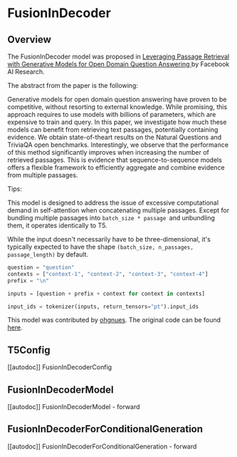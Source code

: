 <!--Copyright 2024 The HuggingFace Team. All rights reserved.

Licensed under the Apache License, Version 2.0 (the "License"); you may not use this file except in compliance with
the License. You may obtain a copy of the License at

http://www.apache.org/licenses/LICENSE-2.0

Unless required by applicable law or agreed to in writing, software distributed under the License is distributed on
an "AS IS" BASIS, WITHOUT WARRANTIES OR CONDITIONS OF ANY KIND, either express or implied. See the License for the
specific language governing permissions and limitations under the License.

⚠️ Note that this file is in Markdown but contain specific syntax for our doc-builder (similar to MDX) that may not be
rendered properly in your Markdown viewer.

-->

# FusionInDecoder

## Overview

The FusionInDecoder model was proposed in [Leveraging Passage Retrieval with Generative Models
for Open Domain Question Answering
](https://arxiv.org/pdf/2007.01282.pdf) by Facebook AI Research.

The abstract from the paper is the following:

Generative models for open domain question
answering have proven to be competitive, without resorting to external knowledge. While
promising, this approach requires to use models with billions of parameters, which are expensive to train and query. In this paper, we
investigate how much these models can benefit from retrieving text passages, potentially
containing evidence. We obtain state-of-theart results on the Natural Questions and TriviaQA open benchmarks. Interestingly, we observe that the performance of this method significantly improves when increasing the number of retrieved passages. This is evidence that
sequence-to-sequence models offers a flexible
framework to efficiently aggregate and combine evidence from multiple passages.

Tips:

This model is designed to address the issue of excessive computational demand in self-attention when concatenating multiple passages.
Except for bundling multiple passages into ```batch_size * passage ```and unbundling them, it operates identically to T5.

While the input doesn't necessarily have to be three-dimensional, it's typically expected to have the shape ```(batch_size, n_passages, passage_length)``` by default.

```python
question = "question"
contexts = ["context-1", "context-2", "context-3", "context-4"]
prefix = "\n"

inputs = [question + prefix + context for context in contexts]

input_ids = tokenizer(inputs, return_tensors="pt").input_ids
```


This model was contributed by [ohgnues](https://huggingface.co/ohgnues).
The original code can be found [here](https://github.com/facebookresearch/FiD).


## T5Config

[[autodoc]] FusionInDecoderConfig

## FusionInDecoderModel

[[autodoc]] FusionInDecoderModel
    - forward

## FusionInDecoderForConditionalGeneration

[[autodoc]] FusionInDecoderForConditionalGeneration
    - forward

</pt>
<tf>
